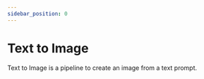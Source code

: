 ```yaml
---
sidebar_position: 0
---
```


# Text to Image

Text to Image is a pipeline to create an image from a text prompt.
